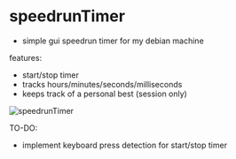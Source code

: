 # speedrunTimer
- simple gui speedrun timer for my debian machine

features:
- start/stop timer
- tracks hours/minutes/seconds/milliseconds
- keeps track of a personal best (session only)

![speedrunTimer](https://insect.christmas/images/github/speedrunTimer.png)

TO-DO:
- implement keyboard press detection for start/stop timer
